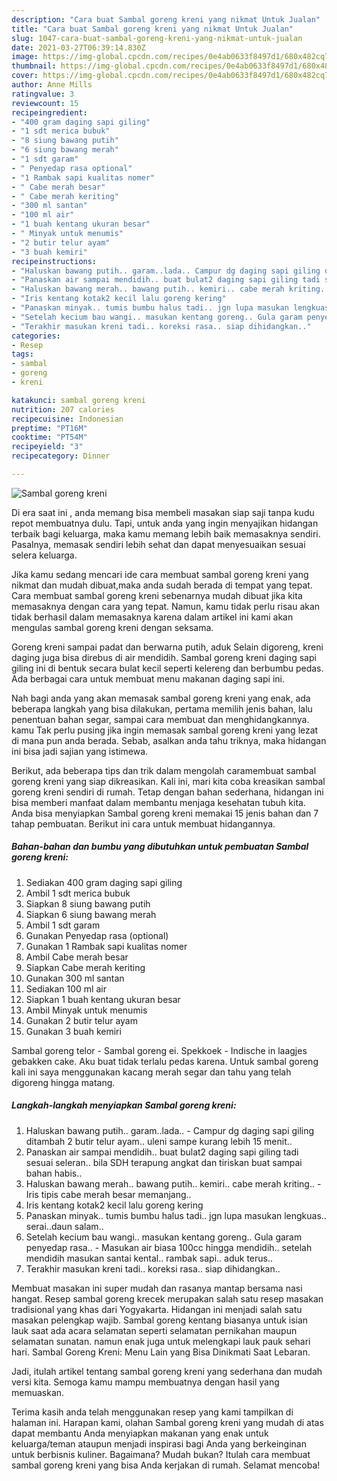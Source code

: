 ```yaml
---
description: "Cara buat Sambal goreng kreni yang nikmat Untuk Jualan"
title: "Cara buat Sambal goreng kreni yang nikmat Untuk Jualan"
slug: 1047-cara-buat-sambal-goreng-kreni-yang-nikmat-untuk-jualan
date: 2021-03-27T06:39:14.830Z
image: https://img-global.cpcdn.com/recipes/0e4ab0633f8497d1/680x482cq70/sambal-goreng-kreni-foto-resep-utama.jpg
thumbnail: https://img-global.cpcdn.com/recipes/0e4ab0633f8497d1/680x482cq70/sambal-goreng-kreni-foto-resep-utama.jpg
cover: https://img-global.cpcdn.com/recipes/0e4ab0633f8497d1/680x482cq70/sambal-goreng-kreni-foto-resep-utama.jpg
author: Anne Mills
ratingvalue: 3
reviewcount: 15
recipeingredient:
- "400 gram daging sapi giling"
- "1 sdt merica bubuk"
- "8 siung bawang putih"
- "6 siung bawang merah"
- "1 sdt garam"
- " Penyedap rasa optional"
- "1 Rambak sapi kualitas nomer"
- " Cabe merah besar"
- " Cabe merah keriting"
- "300 ml santan"
- "100 ml air"
- "1 buah kentang ukuran besar"
- " Minyak untuk menumis"
- "2 butir telur ayam"
- "3 buah kemiri"
recipeinstructions:
- "Haluskan bawang putih.. garam..lada.. Campur dg daging sapi giling ditambah 2 butir telur ayam.. uleni sampe kurang lebih 15 menit.."
- "Panaskan air sampai mendidih.. buat bulat2 daging sapi giling tadi sesuai seleran.. bila SDH terapung angkat dan tiriskan buat sampai bahan habis.."
- "Haluskan bawang merah.. bawang putih.. kemiri.. cabe merah kriting..  Iris tipis cabe merah besar memanjang.."
- "Iris kentang kotak2 kecil lalu goreng kering"
- "Panaskan minyak.. tumis bumbu halus tadi.. jgn lupa masukan lengkuas.. serai..daun salam.."
- "Setelah kecium bau wangi.. masukan kentang goreng.. Gula garam penyedap rasa.. Masukan air biasa 100cc hingga mendidih.. setelah mendidih masukan santai kental.. rambak sapi.. aduk terus.."
- "Terakhir masukan kreni tadi.. koreksi rasa.. siap dihidangkan.."
categories:
- Resep
tags:
- sambal
- goreng
- kreni

katakunci: sambal goreng kreni 
nutrition: 207 calories
recipecuisine: Indonesian
preptime: "PT16M"
cooktime: "PT54M"
recipeyield: "3"
recipecategory: Dinner

---
```



![Sambal goreng kreni](https://img-global.cpcdn.com/recipes/0e4ab0633f8497d1/680x482cq70/sambal-goreng-kreni-foto-resep-utama.jpg)

Di era  saat ini , anda memang bisa membeli masakan siap saji tanpa kudu repot membuatnya dulu. Tapi, untuk anda yang ingin menyajikan hidangan terbaik bagi keluarga, maka kamu memang lebih baik memasaknya sendiri. Pasalnya, memasak sendiri lebih sehat dan dapat menyesuaikan sesuai selera keluarga.

Jika kamu sedang mencari ide cara membuat sambal goreng kreni yang nikmat dan mudah dibuat,maka anda sudah berada di tempat yang tepat. Cara membuat sambal goreng kreni  sebenarnya mudah dibuat jika kita memasaknya dengan cara yang tepat. Namun, kamu tidak perlu risau akan tidak berhasil dalam memasaknya 
karena dalam artikel ini kami akan mengulas sambal goreng kreni dengan seksama.  

Goreng kreni sampai padat dan berwarna putih, aduk Selain digoreng, kreni daging juga bisa direbus di air mendidih. Sambal goreng kreni daging sapi giling ini di bentuk secara bulat kecil seperti kelereng dan berbumbu pedas. Ada berbagai cara untuk membuat menu makanan daging sapi ini.

Nah bagi anda yang akan memasak sambal goreng kreni yang enak, ada beberapa langkah yang bisa dilakukan, pertama memilih jenis bahan, lalu penentuan bahan segar, sampai cara membuat dan menghidangkannya. kamu Tak perlu pusing jika ingin memasak sambal goreng kreni yang lezat di mana pun anda berada. Sebab, asalkan anda  tahu triknya, maka hidangan ini bisa jadi sajian yang istimewa.

Berikut, ada beberapa tips dan trik dalam mengolah caramembuat sambal goreng kreni yang siap dikreasikan. Kali ini, mari kita coba kreasikan sambal goreng kreni sendiri di rumah. Tetap dengan bahan sederhana, hidangan ini bisa memberi manfaat dalam membantu menjaga kesehatan tubuh kita. Anda bisa menyiapkan Sambal goreng kreni memakai 15 jenis bahan dan 7 tahap pembuatan. Berikut ini cara untuk membuat hidangannya.

<!--inarticleads1-->

##### Bahan-bahan dan bumbu yang dibutuhkan untuk pembuatan Sambal goreng kreni:

1. Sediakan 400 gram daging sapi giling
1. Ambil 1 sdt merica bubuk
1. Siapkan 8 siung bawang putih
1. Siapkan 6 siung bawang merah
1. Ambil 1 sdt garam
1. Gunakan  Penyedap rasa (optional)
1. Gunakan 1 Rambak sapi kualitas nomer
1. Ambil  Cabe merah besar
1. Siapkan  Cabe merah keriting
1. Gunakan 300 ml santan
1. Sediakan 100 ml air
1. Siapkan 1 buah kentang ukuran besar
1. Ambil  Minyak untuk menumis
1. Gunakan 2 butir telur ayam
1. Gunakan 3 buah kemiri


Sambal goreng telor - Sambal goreng ei. Spekkoek - Indische in laagjes gebakken cake. Aku buat tidak terlalu pedas karena. Untuk sambal goreng kali ini saya menggunakan kacang merah segar dan tahu yang telah digoreng hingga matang. 

<!--inarticleads2-->

##### Langkah-langkah menyiapkan Sambal goreng kreni:

1. Haluskan bawang putih.. garam..lada.. - Campur dg daging sapi giling ditambah 2 butir telur ayam.. uleni sampe kurang lebih 15 menit..
1. Panaskan air sampai mendidih.. buat bulat2 daging sapi giling tadi sesuai seleran.. bila SDH terapung angkat dan tiriskan buat sampai bahan habis..
1. Haluskan bawang merah.. bawang putih.. kemiri.. cabe merah kriting..  - Iris tipis cabe merah besar memanjang..
1. Iris kentang kotak2 kecil lalu goreng kering
1. Panaskan minyak.. tumis bumbu halus tadi.. jgn lupa masukan lengkuas.. serai..daun salam..
1. Setelah kecium bau wangi.. masukan kentang goreng.. Gula garam penyedap rasa.. - Masukan air biasa 100cc hingga mendidih.. setelah mendidih masukan santai kental.. rambak sapi.. aduk terus..
1. Terakhir masukan kreni tadi.. koreksi rasa.. siap dihidangkan..


Membuat masakan ini super mudah dan rasanya mantap bersama nasi hangat. Resep sambal goreng krecek merupakan salah satu resep masakan tradisional yang khas dari Yogyakarta. Hidangan ini menjadi salah satu masakan pelengkap wajib. Sambal goreng kentang biasanya untuk isian lauk saat ada acara selamatan seperti selamatan pernikahan maupun selamatan sunatan. namun enak juga untuk melengkapi lauk pauk sehari hari. Sambal Goreng Kreni: Menu Lain yang Bisa Dinikmati Saat Lebaran. 

Jadi, itulah artikel tentang  sambal goreng kreni  yang sederhana dan mudah versi kita. Semoga kamu mampu membuatnya dengan hasil yang memuaskan. 

Terima kasih anda telah menggunakan resep yang kami tampilkan di halaman ini. Harapan kami, olahan  Sambal goreng kreni yang mudah di atas dapat membantu Anda menyiapkan makanan yang enak untuk keluarga/teman ataupun menjadi inspirasi bagi Anda yang berkeinginan untuk berbisnis kuliner. Bagaimana? Mudah bukan? Itulah cara membuat sambal goreng kreni yang bisa Anda kerjakan di rumah. Selamat mencoba!

